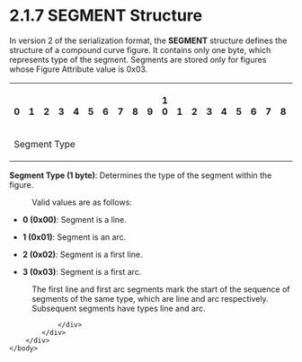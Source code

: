 <html dir="LTR" xmlns:mshelp="http://msdn.microsoft.com/mshelp" xmlns:ddue="http://ddue.schemas.microsoft.com/authoring/2003/5" xmlns:xlink="http://www.w3.org/1999/xlink" xmlns:tool="http://www.microsoft.com/tooltip">
    <head>
        <meta http-equiv="Content-Type" content="text/html; CHARSET=utf-8"></meta>
        <meta name="save" content="history"></meta>
        <title>2.1.7 SEGMENT Structure</title>
        <xml>
            <mshelp:toctitle title="2.1.7 SEGMENT Structure"></mshelp:toctitle>
            <mshelp:rltitle title="[MS-SSCLRT]: SEGMENT Structure"></mshelp:rltitle>
            <mshelp:keyword index="A" term="43b13e10-6372-4327-8420-5c34de54ae5a"></mshelp:keyword>
            <mshelp:attr name="DCSext.ContentType" value="open specification"></mshelp:attr>
            <mshelp:attr name="AssetID" value="43b13e10-6372-4327-8420-5c34de54ae5a"></mshelp:attr>
            <mshelp:attr name="TopicType" value="kbRef"></mshelp:attr>
            <mshelp:attr name="DCSext.Title" value="[MS-SSCLRT]: SEGMENT Structure" />
        </xml>
    </head>
    <body>
        <div id="header">
            <h1 class="heading">2.1.7 SEGMENT Structure</h1>
        </div>
        <div id="mainSection">
            <div id="mainBody">
                <div id="allHistory" class="saveHistory"></div>
                <div id="sectionSection0" class="section" name="collapseableSection">
                    

<p>In version 2 of the serialization format, the <b>SEGMENT</b>
structure defines the structure of a compound curve figure. It contains only
one byte, which represents type of the segment. Segments are stored only for
figures whose Figure Attribute value is 0x03.</p>

<table>
 <tr>
  <th><p><br>0</p></th>
  <th><p><br>1</p></th>
  <th><p><br>2</p></th>
  <th><p><br>3</p></th>
  <th><p><br>4</p></th>
  <th><p><br>5</p></th>
  <th><p><br>6</p></th>
  <th><p><br>7</p></th>
  <th><p><br>8</p></th>
  <th><p><br>9</p></th>
  <th><p>1<br>0</p></th>
  <th><p><br>1</p></th>
  <th><p><br>2</p></th>
  <th><p><br>3</p></th>
  <th><p><br>4</p></th>
  <th><p><br>5</p></th>
  <th><p><br>6</p></th>
  <th><p><br>7</p></th>
  <th><p><br>8</p></th>
  <th><p><br>9</p></th>
  <th><p>2<br>0</p></th>
  <th><p><br>1</p></th>
  <th><p><br>2</p></th>
  <th><p><br>3</p></th>
  <th><p><br>4</p></th>
  <th><p><br>5</p></th>
  <th><p><br>6</p></th>
  <th><p><br>7</p></th>
  <th><p><br>8</p></th>
  <th><p><br>9</p></th>
  <th><p>3<br>0</p></th>
  <th><p><br>1</p></th>
 </tr>
 <tr>
  <td colspan="8">
  <p>Segment
  Type</p>
  </td>
  
 </tr>
</table>

<p><b>Segment Type (1 byte)</b>: Determines the type of
the segment within the figure.</p>

<dl>
<dd>
<p>Valid values are as follows:</p>
</dd></dl>

<ul><li><p><span><span>  </span></span><b>0
(0x00)</b>: Segment is a line.</p>

</li><li><p><span><span>  </span></span><b>1
(0x01)</b>: Segment is an arc.</p>

</li><li><p><span><span>  </span></span><b>2
(0x02)</b>: Segment is a first line.</p>

</li><li><p><span><span>  </span></span><b>3
(0x03)</b>: Segment is a first arc.</p>

</li></ul><dl>
<dd>
<p>The first line and first arc segments mark the start
of the sequence of segments of the same type, which are line and arc
respectively. Subsequent segments have types line and arc.</p>
</dd></dl>


                </div>
            </div>
        </div>
    </body>
</html>